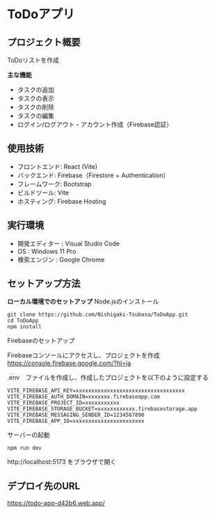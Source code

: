 # ToDoアプリ
## プロジェクト概要
ToDoリストを作成

**主な機能**
- タスクの追加
- タスクの表示
- タスクの削除
- タスクの編集
- ログイン/ログアウト・アカウント作成（Firebase認証）

## 使用技術

- フロントエンド: React (Vite)
- バックエンド: Firebase（Firestore + Authentication）
- フレームワーク: Bootstrap
- ビルドツール: Vite
- ホスティング: Firebase Hosting


## 実行環境
- 開発エディター : Visual Studio Code
- OS : Windows 11 Pro 
- 検索エンジン : Google Chrome 

## セットアップ方法


**ローカル環境でのセットアップ**
Node.jsのインストール
```
git clone https://github.com/Nishigaki-Tsubasa/ToDoApp.git
cd ToDoApp
npm install
```
Firebaseのセットアップ

Firebaseコンソールにアクセスし、プロジェクトを作成
https://console.firebase.google.com/?hl=ja

.env　ファイルを作成し、作成したプロジェクトを以下のように設定する
```
VITE_FIREBASE_API_KEY=xxxxxxxxxxxxxxxxxxxxxxxxxxxxxxxxxxx
VITE_FIREBASE_AUTH_DOMAIN=xxxxxxx.firebaseapp.com
VITE_FIREBASE_PROJECT_ID=xxxxxxxxxxx
VITE_FIREBASE_STORAGE_BUCKET=xxxxxxxxxxxx.firebasestorage.app
VITE_FIREBASE_MESSAGING_SENDER_ID=1234567890
VITE_FIREBASE_APP_ID=xxxxxxxxxxxxxxxxxxxxxxx
```

サーバーの起動

` npm run dev `


http://localhost:5173
をブラウザで開く



## **デプロイ先のURL**
https://todo-app-d42b6.web.app/
